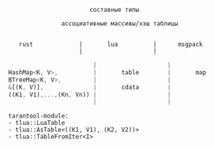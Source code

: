 
                           составные типы

                   ассоциативные массивы/хэш таблицы


       rust             |       lua          |      msgpack
                        |                    |
```rust
                        |                    |
HashMap<K, V>,          |       table        |       map
BTreeMap<K, V>,         |                    |
&[(K, V)],              |       cdata        |
((K1, V1),...,(Kn, Vn)) |                    |
                        |                    |
```


    tarantool-module:
    - tlua::LuaTable
    - tlua::AsTable<((K1, V1), (K2, V2))>
    - tlua::TableFromIter<I>
